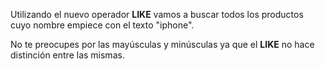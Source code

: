 Utilizando el nuevo operador **LIKE** vamos a buscar todos los productos cuyo nombre empiece con el texto "iphone".

No te preocupes por las mayúsculas y minúsculas ya que el **LIKE** no hace distinción entre las mismas.